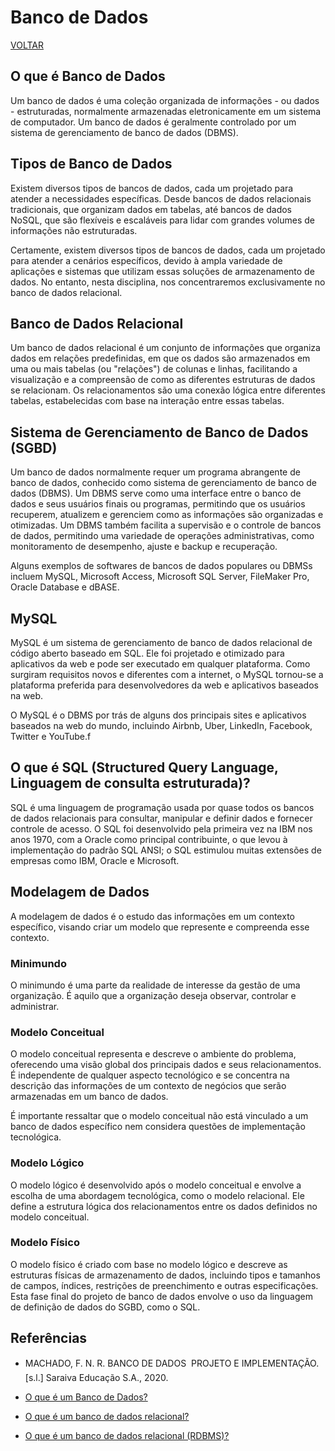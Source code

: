 # Banco de Dados

[VOLTAR](/readme.md)

## O que é Banco de Dados

Um banco de dados é uma coleção organizada de informações - ou dados - estruturadas, normalmente armazenadas eletronicamente em um sistema de computador. Um banco de dados é geralmente controlado por um sistema de gerenciamento de banco de dados (DBMS).

## Tipos de Banco de Dados

Existem diversos tipos de bancos de dados, cada um projetado para atender a necessidades específicas. Desde bancos de dados relacionais tradicionais, que organizam dados em tabelas, até bancos de dados NoSQL, que são flexíveis e escaláveis para lidar com grandes volumes de informações não estruturadas.

Certamente, existem diversos tipos de bancos de dados, cada um projetado para atender a cenários específicos, devido à ampla variedade de aplicações e sistemas que utilizam essas soluções de armazenamento de dados. No entanto, nesta disciplina, nos concentraremos exclusivamente no banco de dados relacional.

## Banco de Dados Relacional

Um banco de dados relacional é um conjunto de informações que organiza dados em relações predefinidas, em que os dados são armazenados em uma ou mais tabelas (ou "relações") de colunas e linhas, facilitando a visualização e a compreensão de como as diferentes estruturas de dados se relacionam. Os relacionamentos são uma conexão lógica entre diferentes tabelas, estabelecidas com base na interação entre essas tabelas.

## Sistema de Gerenciamento de Banco de Dados (SGBD)

Um banco de dados normalmente requer um programa abrangente de banco de dados, conhecido como sistema de gerenciamento de banco de dados (DBMS). Um DBMS serve como uma interface entre o banco de dados e seus usuários finais ou programas, permitindo que os usuários recuperem, atualizem e gerenciem como as informações são organizadas e otimizadas. Um DBMS também facilita a supervisão e o controle de bancos de dados, permitindo uma variedade de operações administrativas, como monitoramento de desempenho, ajuste e backup e recuperação.

Alguns exemplos de softwares de bancos de dados populares ou DBMSs incluem MySQL, Microsoft Access, Microsoft SQL Server, FileMaker Pro, Oracle Database e dBASE.

## MySQL

MySQL é um sistema de gerenciamento de banco de dados relacional de código aberto baseado em SQL. Ele foi projetado e otimizado para aplicativos da web e pode ser executado em qualquer plataforma. Como surgiram requisitos novos e diferentes com a internet, o MySQL tornou-se a plataforma preferida para desenvolvedores da web e aplicativos baseados na web.

O MySQL é o DBMS por trás de alguns dos principais sites e aplicativos baseados na web do mundo, incluindo Airbnb, Uber, LinkedIn, Facebook, Twitter e YouTube.f

## O que é SQL (Structured Query Language, Linguagem de consulta estruturada)?

SQL é uma linguagem de programação usada por quase todos os bancos de dados relacionais para consultar, manipular e definir dados e fornecer controle de acesso. O SQL foi desenvolvido pela primeira vez na IBM nos anos 1970, com a Oracle como principal contribuinte, o que levou à implementação do padrão SQL ANSI; o SQL estimulou muitas extensões de empresas como IBM, Oracle e Microsoft.

## Modelagem de Dados

A modelagem de dados é o estudo das informações em um contexto específico, visando criar um modelo que represente e compreenda esse contexto.

### Minimundo

O minimundo é uma parte da realidade de interesse da gestão de uma organização. É aquilo que a organização deseja observar, controlar e administrar.

### Modelo Conceitual

O modelo conceitual representa e descreve o ambiente do problema, oferecendo uma visão global dos principais dados e seus relacionamentos. É independente de qualquer aspecto tecnológico e se concentra na descrição das informações de um contexto de negócios que serão armazenadas em um banco de dados.

É importante ressaltar que o modelo conceitual não está vinculado a um banco de dados específico nem considera questões de implementação tecnológica.

### Modelo Lógico

O modelo lógico é desenvolvido após o modelo conceitual e envolve a escolha de uma abordagem tecnológica, como o modelo relacional. Ele define a estrutura lógica dos relacionamentos entre os dados definidos no modelo conceitual.

### Modelo Físico

O modelo físico é criado com base no modelo lógico e descreve as estruturas físicas de armazenamento de dados, incluindo tipos e tamanhos de campos, índices, restrições de preenchimento e outras especificações. Esta fase final do projeto de banco de dados envolve o uso da linguagem de definição de dados do SGBD, como o SQL.

## Referências

- MACHADO, F. N. R. BANCO DE DADOS  PROJETO E IMPLEMENTAÇÃO. [s.l.] Saraiva Educação S.A., 2020.

- [O que é um Banco de Dados?](https://www.oracle.com/br/database/what-is-database/)

- [O que é um banco de dados relacional?](https://cloud.google.com/learn/what-is-a-relational-database?hl=pt-br)

- [O que é um banco de dados relacional (RDBMS)?](https://www.oracle.com/br/database/what-is-a-relational-database/)
